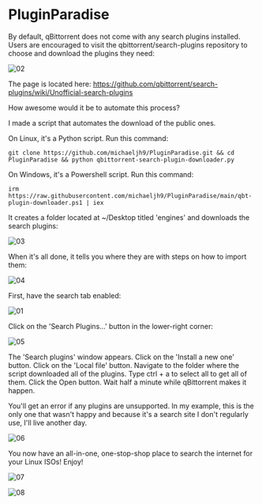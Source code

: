 # PluginParadise
By default, qBittorrent does not come with any search plugins installed. Users are encouraged to visit the qbittorrent/search-plugins repository to choose and download the plugins they need:

![02](https://github.com/user-attachments/assets/6a8103c1-3b21-44ac-9d61-d2cbb79337d8)

The page is located here:
https://github.com/qbittorrent/search-plugins/wiki/Unofficial-search-plugins

How awesome would it be to automate this process?

I made a script that automates the download of the public ones.

On Linux, it's a Python script. Run this command:

```
git clone https://github.com/michaeljh9/PluginParadise.git && cd PluginParadise && python qbittorrent-search-plugin-downloader.py
```
On Windows, it's a Powershell script. Run this command:

```
irm https://raw.githubusercontent.com/michaeljh9/PluginParadise/main/qbt-plugin-downloader.ps1 | iex
```
It creates a folder located at ~/Desktop titled 'engines' and downloads the search plugins:

![03](https://github.com/user-attachments/assets/45c56508-e89c-4ccc-8ce6-3924401ec3cf)

When it's all done, it tells you where they are with steps on how to import them:

![04](https://github.com/user-attachments/assets/fa5736b3-5f9e-49d3-b7d6-b91ae9c0a95c)

First, have the search tab enabled:

![01](https://github.com/user-attachments/assets/7c89e2f5-a039-4ad1-a24d-d6ab3d1ea14e)

Click on the 'Search Plugins...' button in the lower-right corner:

![05](https://github.com/user-attachments/assets/3eb03276-2230-4552-afb5-7f51a357b1e9)

The 'Search plugins' window appears. Click on the 'Install a new one' button. Click on the 'Local file' button. Navigate to the folder where the script downloaded all of the plugins. Type ctrl + a to select all to get all of them. Click the Open button. Wait half a minute while qBittorrent makes it happen.

You'll get an error if any plugins are unsupported. In my example, this is the only one that wasn't happy and because it's a search site I don't regularly use, I'll live another day.

![06](https://github.com/user-attachments/assets/38829b25-cdcc-4f32-9591-182cfca516af)

You now have an all-in-one, one-stop-shop place to search the internet for your Linux ISOs! Enjoy!

![07](https://github.com/user-attachments/assets/7a71d8c7-2ee7-4372-8c3b-c15770981643)

![08](https://github.com/user-attachments/assets/77f7a1f3-4940-404f-96d9-d0026adfef34)
